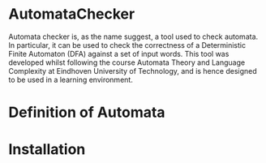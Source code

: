 # AutomataChecker
Automata checker is, as the name suggest, a tool used to check automata. In particular, it can be used to check the correctness of a Deterministic Finite Automaton (DFA) against a set of input words. This tool was developed whilst following the course Automata Theory and Language Complexity at Eindhoven University of Technology, and is hence designed to be used in a learning environment.

# Definition of Automata

# Installation
